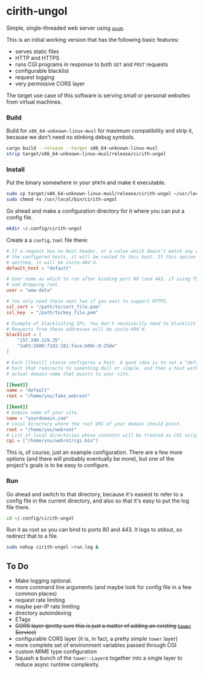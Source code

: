 # cirith-ungol
Simple, single-threaded web server using
[`axum`](https://github.com/tokio-rs/axum).

This is an initial working version that has the following basic features:

  * serves static files
  * HTTP and HTTPS
  * runs CGI programs in response to both `GET` and `POST` requests
  * configurable blacklist
  * request logging
  * very permissive CORS layer

The target use case of this software is serving small or personal websites
from virtual machines.

### Build

Build for `x86_64-unknown-linux-musl` for maximum compatibility and
strip it, because we don't need no stinking debug symbols.

```sh
cargo build --release --target x86_64-unknown-linux-musl
strip target/x86_64-unknown-linux-musl/release/cirith-ungol
```

### Install

Put the binary somewhere in your `$PATH` and make it executable.

```sh
sudo cp target/x86_64-unknown-linux-musl/release/cirith-ungol ~/usr/local/bin/
sudo chmod +x /usr/local/bin/cirith-ungol
```

Go ahead and make a configuration directory for it where you can put a
config file.

```sh
mkdir ~/.config/cirith-ungol
```

Create a a `config.toml` file there:

```toml
# If a request has no Host header, or a value which doesn't match any of
# the configured hosts, it will be routed to this host. If this option is
# omitted, it will be insta-404'd.
default_host = "default"

# User name as which to run after binding port 80 (and 443, if using TLS)
# and dropping root.
user = "www-data"

# You only need these next two if you want to support HTTPS.
ssl_cert = "/path/to/cert_file.pem"
ssl_key  = "/path/to/key_file.pem"

# Example of blacklisting IPs. You don't necessarily need to blacklist these.
# Requests from these addresses will be insta-404'd.
blacklist = [
    "157.240.229.35",
    "2a03:2880:f103:181:face:b00c:0:25de"
]

# Each [[host]] stanza configures a host. A good idea is to set a "default"
# host that redirects to something dull or simple, and then a host with your
# actual domain name that points to your site.

[[host]]
name = "default"
root = "/home/you/fake_webroot"

[[host]]
# Domain name of your site.
name = "yourdomain.com"
# Local directory where the root URI of your domain should point.
root = "/home/you/webroot"
# List of local directories whose contents will be treated as CGI scripts.
cgi = ["/home/you/webrot/cgi-bin"]

```

This is, of course, just an example configuration. There are a few more options
(and there will probably eventually be more), but one of the project's goals is
to be easy to configure.

### Run

Go ahead and switch to that directory, because it's easiest to refer to a
config file in the current directory, and also so that it's easy to put the
log file there.

```sh
cd ~/.config/cirith-ungol
```

Run it as root so you can bind to ports 80 and 443. It logs to stdout, so
redirect that to a file.

```sh
sudo nohup cirith-ungol >run.log &
```

## To Do

  * Make logging optional.
  * more command line arguments (and maybe look for config file in a few
    common places)
  * request rate limiting
  * maybe per-IP rate limiting
  * directory autoindexing
  * ETags
  * ~~CORS layer (pretty sure this is just a matter of adding an existing
    [`tower`](https://github.com/tower-rs/tower) Service)~~
  * configurable CORS layer (it is, in fact, a pretty simple `tower` layer)
  * more complete set of environment variables passed through CGI
  * custom MIME type configuration
  * Squash a bunch of the `tower::Layer`s together into a single layer to
    reduce async runtime complexity.